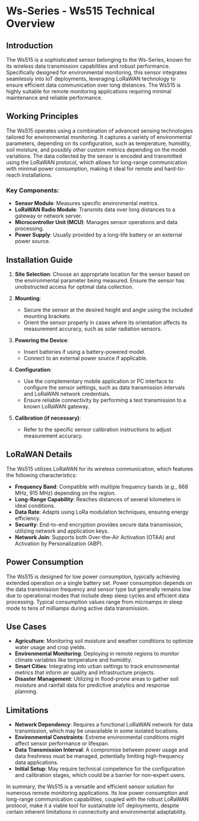 # Ws-Series - Ws515 Technical Overview

## Introduction

The Ws515 is a sophisticated sensor belonging to the Ws-Series, known for its wireless data transmission capabilities and robust performance. Specifically designed for environmental monitoring, this sensor integrates seamlessly into IoT deployments, leveraging LoRaWAN technology to ensure efficient data communication over long distances. The Ws515 is highly suitable for remote monitoring applications requiring minimal maintenance and reliable performance.

## Working Principles

The Ws515 operates using a combination of advanced sensing technologies tailored for environmental monitoring. It captures a variety of environmental parameters, depending on its configuration, such as temperature, humidity, soil moisture, and possibly other custom metrics depending on the model variations. The data collected by the sensor is encoded and transmitted using the LoRaWAN protocol, which allows for long-range communication with minimal power consumption, making it ideal for remote and hard-to-reach installations.

### Key Components:
- **Sensor Module**: Measures specific environmental metrics.
- **LoRaWAN Radio Module**: Transmits data over long distances to a gateway or network server.
- **Microcontroller Unit (MCU)**: Manages sensor operations and data processing.
- **Power Supply**: Usually provided by a long-life battery or an external power source.

## Installation Guide

1. **Site Selection**: Choose an appropriate location for the sensor based on the environmental parameter being measured. Ensure the sensor has unobstructed access for optimal data collection.

2. **Mounting**:
   - Secure the sensor at the desired height and angle using the included mounting brackets.
   - Orient the sensor properly in cases where its orientation affects its measurement accuracy, such as solar radiation sensors.

3. **Powering the Device**:
   - Insert batteries if using a battery-powered model.
   - Connect to an external power source if applicable.

4. **Configuration**:
   - Use the complementary mobile application or PC interface to configure the sensor settings, such as data transmission intervals and LoRaWAN network credentials.
   - Ensure reliable connectivity by performing a test transmission to a known LoRaWAN gateway.

5. **Calibration (if necessary)**:
   - Refer to the specific sensor calibration instructions to adjust measurement accuracy.

## LoRaWAN Details

The Ws515 utilizes LoRaWAN for its wireless communication, which features the following characteristics:

- **Frequency Band**: Compatible with multiple frequency bands (e.g., 868 MHz, 915 MHz) depending on the region.
- **Long-Range Capability**: Reaches distances of several kilometers in ideal conditions.
- **Data Rate**: Adapts using LoRa modulation techniques, ensuring energy efficiency.
- **Security**: End-to-end encryption provides secure data transmission, utilizing network and application keys.
- **Network Join**: Supports both Over-the-Air Activation (OTAA) and Activation by Personalization (ABP).

## Power Consumption

The Ws515 is designed for low power consumption, typically achieving extended operation on a single battery set. Power consumption depends on the data transmission frequency and sensor type but generally remains low due to operational modes that include deep sleep cycles and efficient data processing. Typical consumption values range from microamps in sleep mode to tens of milliamps during active data transmission.

## Use Cases

- **Agriculture**: Monitoring soil moisture and weather conditions to optimize water usage and crop yields.
- **Environmental Monitoring**: Deploying in remote regions to monitor climate variables like temperature and humidity.
- **Smart Cities**: Integrating into urban settings to track environmental metrics that inform air quality and infrastructure projects.
- **Disaster Management**: Utilizing in flood-prone areas to gather soil moisture and rainfall data for predictive analytics and response planning.

## Limitations

- **Network Dependency**: Requires a functional LoRaWAN network for data transmission, which may be unavailable in some isolated locations.
- **Environmental Constraints**: Extreme environmental conditions might affect sensor performance or lifespan.
- **Data Transmission Interval**: A compromise between power usage and data freshness must be managed, potentially limiting high-frequency data applications.
- **Initial Setup**: May require technical competence for the configuration and calibration stages, which could be a barrier for non-expert users.

In summary, the Ws515 is a versatile and efficient sensor solution for numerous remote monitoring applications. Its low power consumption and long-range communication capabilities, coupled with the robust LoRaWAN protocol, make it a viable tool for sustainable IoT deployments, despite certain inherent limitations in connectivity and environmental adaptability.